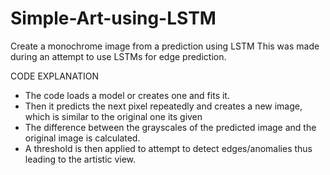 # Simple-Art-using-LSTM
Create a monochrome image from a prediction using LSTM
This was made during an attempt to use LSTMs for edge prediction.

CODE EXPLANATION
- The code loads a model or creates one and fits it.
- Then it predicts the next pixel repeatedly and creates a new image, which is similar to the original one its given
- The difference between the grayscales of the predicted image and the original image is calculated.
- A threshold is then applied to attempt to detect edges/anomalies thus leading to the artistic view.
